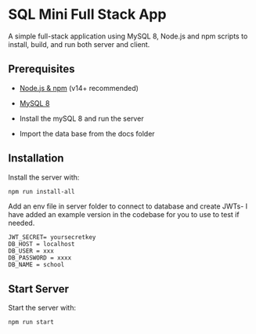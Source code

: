 # SQL Mini Full Stack App

A simple full-stack application using MySQL 8, Node.js and npm scripts to install, build, and run both server and client.

## Prerequisites

- [Node.js & npm](https://nodejs.org/) (v14+ recommended)
- [MySQL 8](https://dev.mysql.com/downloads/mysql/)

- Install the mySQL 8 and run the server
- Import the data base from the docs folder
## Installation

Install the server with:
```bash
npm run install-all
```
Add an env file in server folder to connect to database and create JWTs- I have added an example version in the codebase for you to use to test if needed.
```env
JWT_SECRET= yoursecretkey
DB_HOST = localhost
DB_USER = xxx
DB_PASSWORD = xxxx
DB_NAME = school
```

## Start Server
Start the server with:
```bash
npm run start
```
